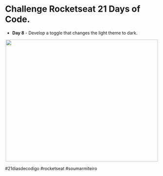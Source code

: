 # Challenge Rocketseat 21 Days of Code.
* **Day 8** - Develop a toggle that changes the light theme to dark.

<div align ="center">
  <img width="500" height="400"src="https://github.com/LaylaVentillari/challenge-21-days-of-code/blob/46fd968bd7077b89e0be80e2b1132ff83fb31499/dark/assets/darktoggle.gif" alt="">
</div>

#21diasdecodigo #rocketseat #soumarmiteiro
